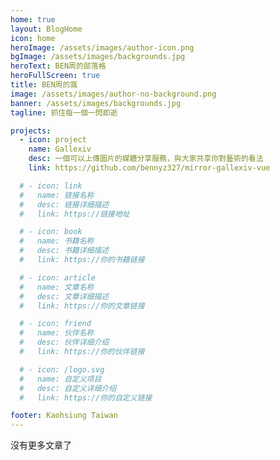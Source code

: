 ```yaml
---
home: true
layout: BlogHome
icon: home
heroImage: /assets/images/author-icon.png
bgImage: /assets/images/backgrounds.jpg
heroText: BEN周的部落格
heroFullScreen: true
title: BEN周的窩
image: /assets/images/author-no-background.png
banner: /assets/images/backgrounds.jpg
tagline: 抓住每一個一閃即逝

projects:
  - icon: project
    name: Gallexiv
    desc: 一個可以上傳圖片的媒體分享服務，與大家共享你對藝術的看法
    link: https://github.com/bennyz327/mirror-gallexiv-vue

  # - icon: link
  #   name: 链接名称
  #   desc: 链接详细描述
  #   link: https://链接地址

  # - icon: book
  #   name: 书籍名称
  #   desc: 书籍详细描述
  #   link: https://你的书籍链接

  # - icon: article
  #   name: 文章名称
  #   desc: 文章详细描述
  #   link: https://你的文章链接

  # - icon: friend
  #   name: 伙伴名称
  #   desc: 伙伴详细介绍
  #   link: https://你的伙伴链接

  # - icon: /logo.svg
  #   name: 自定义项目
  #   desc: 自定义详细介绍
  #   link: https://你的自定义链接

footer: Kaohsiung Taiwan
---
```


沒有更多文章了
